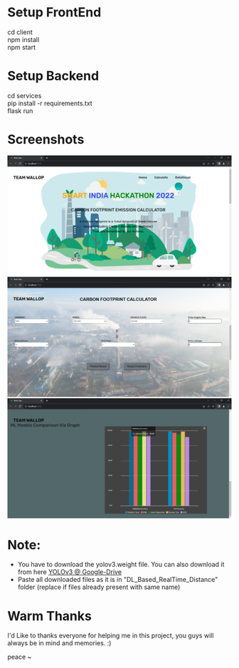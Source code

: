 # Setup FrontEnd
cd client </br>
npm install </br>
npm start </br>

# Setup Backend
cd services </br>
pip install -r requirements.txt </br>
flask run </br>

# Screenshots
<img src="https://github.com/vinayak26/SIH-FrontEnd/blob/main/client/public/Capture.PNG" alt="GitHub Logo">
<img src="https://github.com/vinayak26/SIH-FrontEnd/blob/main/client/public/Capture1.PNG" alt="GitHub Logo">
<img src="https://github.com/vinayak26/SIH-FrontEnd/blob/main/client/public/Capture3.PNG" alt="GitHub Logo">


# Note:
- You have to download the yolov3.weight file. You can also download it from here [YOLOv3 @ Google-Drive](https://drive.google.com/drive/folders/1nN49gRqt5HvuMptfc0wRVcuLwiNmMD6u)
- Paste all downloaded files as it is in "DL_Based_RealTime_Distance" folder (replace if files already present with same name)

# Warm Thanks
I'd Like to thanks everyone for helping me in this project, you guys will always be in mind and memories. :) 

peace ~ 
